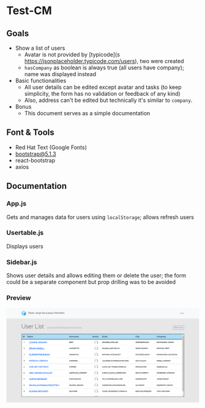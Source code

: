 # Test-CM

## Goals
- Show a list of users
    - Avatar is not provided by [typicode](s https://jsonplaceholder.typicode.com/users), two were created
    - `hasCompany` as boolean is always true (all users have company); name was displayed instead
- Basic functionalities
    - All user details can be edited except avatar and tasks (to keep simplicity, the form has no validation or feedback of any kind)
    -  Also, address can't be edited but technically it's similar to `company`.
- Bonus
    - This document serves as a simple documentation

## Font & Tools
- Red Hat Text (Google Fonts)
- bootstrap@5.1.3
- react-bootstrap
- axios

## Documentation

### App.js
Gets and manages data for users using `localStorage`; allows refresh users

### Usertable.js
Displays users

### Sidebar.js
Shows user details and allows editing them or delete the user; the form could be a separate component but prop drilling was to be avoided

### Preview
![preview.png](preview.png)